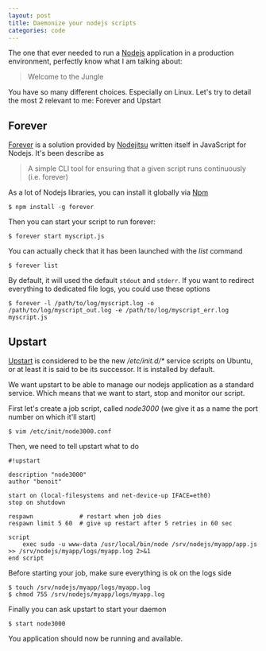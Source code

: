 ```yaml
---
layout: post
title: Daemonize your nodejs scripts
categories: code
---
```


<!-- excerpt start -->
The one that ever needed to run a [Nodejs][nodejs] application in a production environment,
perfectly know what I am talking about:

> Welcome to the Jungle

You have so many different choices. Especially on Linux. Let's try to detail the most 2 relevant to me: Forever and Upstart

<!-- excerpt end -->
## Forever

[Forever][forever] is a solution provided by [Nodejitsu][nodejitsu] written itself in JavaScript for Nodejs. It's been describe as

> A simple CLI tool for ensuring that a given script runs continuously (i.e. forever)

As a lot of Nodejs libraries, you can install it globally via [Npm][npm]

    $ npm install -g forever

Then you can start your script to run forever:

    $ forever start myscript.js

You can actually check that it has been launched with the _list_ command

    $ forever list

By default, it will used the default `stdout` and `stderr`. If you want to redirect everything to dedicated file logs, you could use these options

    $ forever -l /path/to/log/myscript.log -o /path/to/log/myscript_out.log -e /path/to/log/myscript_err.log myscript.js

## Upstart

[Upstart][upstart] is considered to be the new _/etc/init.d/\*_ service scripts on Ubuntu, or at least it is said to be its successor. It is installed by default.

We want upstart to be able to manage our nodejs application as a standard service. Which means that we want to start, stop and monitor our script.

First let's create a job script, called _node3000_ (we give it as a name the port number on which it'll start)

	$ vim /etc/init/node3000.conf

Then, we need to tell upstart what to do

	#!upstart

	description "node3000"
	author "benoit"

	start on (local-filesystems and net-device-up IFACE=eth0)
	stop on shutdown

	respawn				# restart when job dies
	respawn limit 5 60	# give up restart after 5 retries in 60 sec

	script
		exec sudo -u www-data /usr/local/bin/node /srv/nodejs/myapp/app.js >> /srv/nodejs/myapp/logs/myapp.log 2>&1
	end script

Before starting your job, make sure everything is ok on the logs side

	$ touch /srv/nodejs/myapp/logs/myapp.log
	$ chmod 755 /srv/nodejs/myapp/logs/myapp.log

Finally you can ask upstart to start your daemon

	$ start node3000

You application should now be running and available.


[npm]: http://npmjs.org
[nodejitsu]: http://nodejitsu.com
[forever]: https://github.com/nodejitsu/forever
[nodejs]: http://nodejs.org
[upstart]: http://upstart.ubuntu.com/